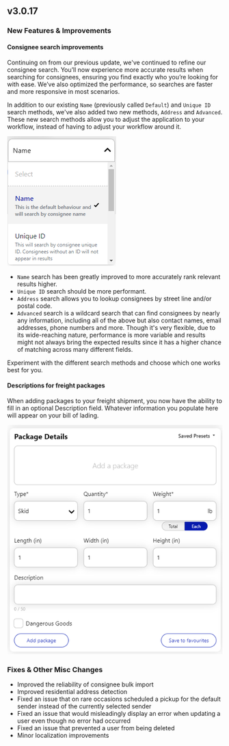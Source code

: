 ## v3.0.17

### New Features & Improvements

#### Consignee search improvements

Continuing on from our previous update, we've continued to refine our consignee search. You’ll now experience more accurate results when searching for consignees, ensuring you find exactly who you’re looking for with ease. We’ve also optimized the performance, so searches are faster and more responsive in most scenarios.

In addition to our existing `Name` (previously called `Default`) and `Unique ID` search methods, we've also added two new methods, `Address` and `Advanced`. These new search methods allow you to adjust the application to your workflow, instead of having to adjust your workflow around it.

![Search method dropdown](https://raw.githubusercontent.com/GLSCanada/shipping-assets/7634f3136d650c4b252f5ff743e14d4a1b2d7352/release-notes/3.0.17/assets/search-method-options.webp)

- `Name` search has been greatly improved to more accurately rank relevant results higher.
- `Unique ID` search should be more performant.
- `Address` search allows you to lookup consignees by street line and/or postal code.
- `Advanced` search is a wildcard search that can find consignees by nearly any information, including all of the above but also contact names, email addresses, phone numbers and more. Though it's very flexible, due to its wide-reaching nature, performance is more variable and results might not always bring the expected results since it has a higher chance of matching across many different fields.

Experiment with the different search methods and choose which one works best for you.

#### Descriptions for freight packages

When adding packages to your freight shipment, you now have the ability to fill in an optional Description field. Whatever information you populate here will appear on your bill of lading.

![Description field on package details](https://raw.githubusercontent.com/GLSCanada/shipping-assets/7634f3136d650c4b252f5ff743e14d4a1b2d7352/release-notes/3.0.17/assets/parcel-description-field.png)

### Fixes & Other Misc Changes

- Improved the reliability of consignee bulk import
- Improved residential address detection
- Fixed an issue that on rare occasions scheduled a pickup for the default sender instead of the currently selected sender
- Fixed an issue that would misleadingly display an error when updating a user even though no error had occurred
- Fixed an issue that prevented a user from being deleted
- Minor localization improvements
